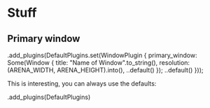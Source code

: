 # Stuff 

## Primary window
.add_plugins(DefaultPlugins.set(WindowPlugin {
           primary_window: Some(Window {
            title: "Name of Window".to_string(),
            resolution: (ARENA_WIDTH, ARENA_HEIGHT).into(),
            ..default()
        });
        ..default()
}));

This is interesting, you can always use the defaults:

.add_plugins(DefaultPlugins)
